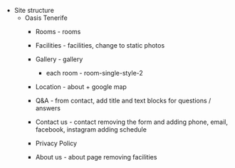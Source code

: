 * Site structure
  * Oasis Tenerife
    * Rooms - rooms
    * Facilities - facilities, change to static photos
    * Gallery - gallery
      * each room - room-single-style-2
    * Location - about + google map
    * Q&A - from contact, add title and text blocks for questions / answers
    * Contact us - contact removing the form and adding phone, email, facebook, instagram adding schedule

    * Privacy Policy
    * About us - about page removing facilities
